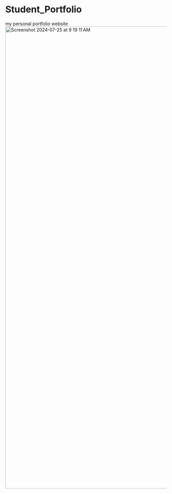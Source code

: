 


# Student_Portfolio
my personal portfolio website
<img width="1440" alt="Screenshot 2024-07-25 at 9 19 11 AM" src="https://github.com/user-attachments/assets/35ed5ab5-435e-483f-bf7f-27c9452991b4">

